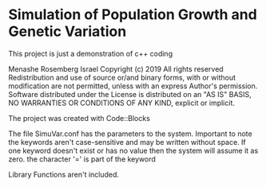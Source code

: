 # Simulation of Population Growth and Genetic Variation
This project is just a demonstration of c++ coding

Menashe Rosemberg                   Israel
Copyright (c) 2019     All rights reserved
Redistribution and use of source or/and binary forms, with or without modification are not permitted,
unless with an express Author's permission.
Software distributed under the License is distributed on an "AS IS" BASIS,
NO WARRANTIES OR CONDITIONS OF ANY KIND, explicit or implicit.


The project was created with Code::Blocks

The file SimuVar.conf has the parameters to the system.
    Important to note the keywords aren't case-sensitive and may be written without space.
    If one keyword doesn't exist or has no value then the system will assume it as zero.
    the character '=' is part of the keyword
    
Library Functions aren't included.
